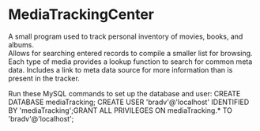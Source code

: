 # MediaTrackingCenter

A small program used to track personal inventory of movies, books, and albums.  
Allows for searching entered records to compile a smaller list for browsing.
Each type of media provides a lookup function to search for common meta data.
Includes a link to meta data source for more information than is present in the tracker.

Run these MySQL commands to set up the database and user:
CREATE DATABASE mediaTracking; CREATE USER 'bradv'@'localhost' IDENTIFIED BY 'mediaTracking';GRANT ALL PRIVILEGES ON mediaTracking.* TO 'bradv'@'localhost';